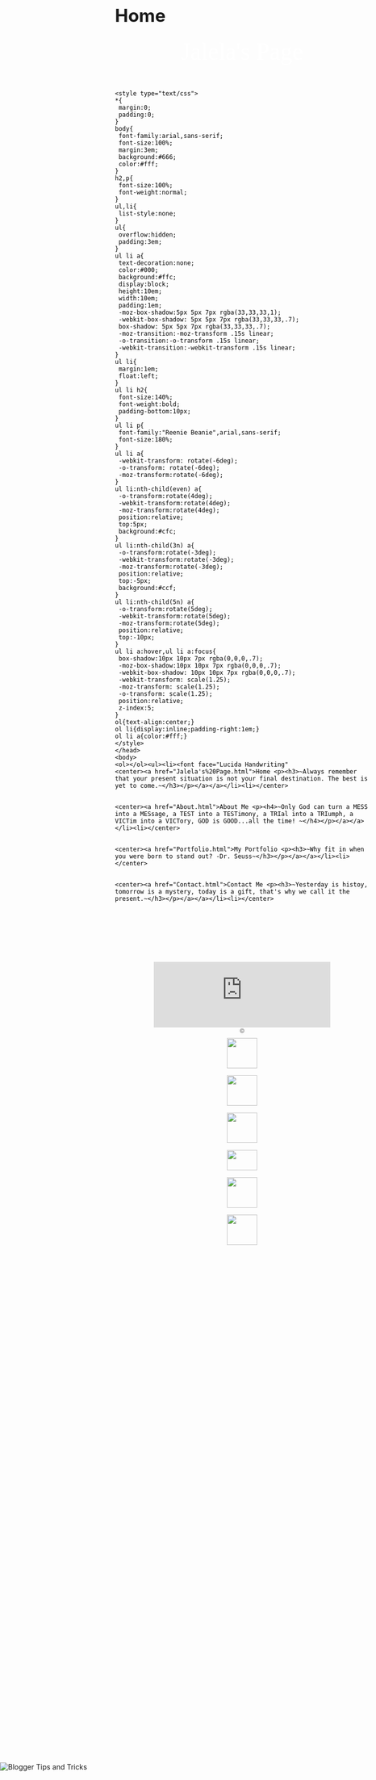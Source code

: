 Home
====
<!DOCTYPE html>
<font face="Comic Sans MS" COLOR="black">
<html>
<head>

<style>  
h1 {font-size:250%;}
h2 {font-size:200%;}
h3 {font-size:90%;}
h4 {font-size:78%;}
h5 {font-size:70%;}
</style>
<title> Jalela's Page </title>
<link rel="stylesheet" type="text/css" href="style.css">
</link>
</head>
<body>

<div id="header">
<center><font size="14"<font face="Lucida Handwriting" COLOR="WHITE">Jalela's Page</font><h1></center>
</div>

<div id="leftcolumn">
	<meta charset="utf-8" />

	<style type="text/css">
	*{
	 margin:0;
	 padding:0;
	}
	body{
	 font-family:arial,sans-serif;
	 font-size:100%;
	 margin:3em;
	 background:#666;
	 color:#fff;
	}
	h2,p{
	 font-size:100%;
	 font-weight:normal;
	}
	ul,li{
	 list-style:none;
	}
	ul{
	 overflow:hidden;
	 padding:3em;
	}
	ul li a{
	 text-decoration:none;
	 color:#000;
	 background:#ffc;
	 display:block;
	 height:10em;
	 width:10em;
	 padding:1em;
	 -moz-box-shadow:5px 5px 7px rgba(33,33,33,1);
	 -webkit-box-shadow: 5px 5px 7px rgba(33,33,33,.7);
	 box-shadow: 5px 5px 7px rgba(33,33,33,.7);
	 -moz-transition:-moz-transform .15s linear;
	 -o-transition:-o-transform .15s linear;
	 -webkit-transition:-webkit-transform .15s linear;
	}
	ul li{
	 margin:1em;
	 float:left;
	}
	ul li h2{
	 font-size:140%;
	 font-weight:bold;
	 padding-bottom:10px;
	}
	ul li p{
	 font-family:"Reenie Beanie",arial,sans-serif;
	 font-size:180%;
	}
	ul li a{
	 -webkit-transform: rotate(-6deg);
	 -o-transform: rotate(-6deg);
	 -moz-transform:rotate(-6deg);
	}
	ul li:nth-child(even) a{
	 -o-transform:rotate(4deg);
	 -webkit-transform:rotate(4deg);
	 -moz-transform:rotate(4deg);
	 position:relative;
	 top:5px;
	 background:#cfc;
	}
	ul li:nth-child(3n) a{
	 -o-transform:rotate(-3deg);
	 -webkit-transform:rotate(-3deg);
	 -moz-transform:rotate(-3deg);
	 position:relative;
	 top:-5px;
	 background:#ccf;
	}
	ul li:nth-child(5n) a{
	 -o-transform:rotate(5deg);
	 -webkit-transform:rotate(5deg);
	 -moz-transform:rotate(5deg);
	 position:relative;
	 top:-10px;
	}
	ul li a:hover,ul li a:focus{
	 box-shadow:10px 10px 7px rgba(0,0,0,.7);
	 -moz-box-shadow:10px 10px 7px rgba(0,0,0,.7);
	 -webkit-box-shadow: 10px 10px 7px rgba(0,0,0,.7);
	 -webkit-transform: scale(1.25);
	 -moz-transform: scale(1.25);
	 -o-transform: scale(1.25);
	 position:relative;
	 z-index:5;
	}
	ol{text-align:center;}
	ol li{display:inline;padding-right:1em;}
	ol li a{color:#fff;}
	</style>
	</head>
	<body>
	<ol></ol><ul><li><font face="Lucida Handwriting" 
	<center><a href="Jalela's%20Page.html">Home <p><h3>~Always remember that your present situation is not your final destination. The best is yet to come.~</h3></p></a></a></li><li></center>


	<center><a href="About.html">About Me <p><h4>~Only God can turn a MESS into a MESsage, a TEST into a TESTimony, a TRIal into a TRIumph, a VICTim into a VICTory, GOD is GOOD...all the time! ~</h4></p></a></a></li><li></center>


	<center><a href="Portfolio.html">My Portfolio <p><h3>~Why fit in when you were born to stand out? -Dr. Seuss~</h3></p></a></a></li><li></center>


	<center><a href="Contact.html">Contact Me <p><h3>~Yesterday is histoy, tomorrow is a mystery, today is a gift, that's why we call it the present.~</h3></p></a></a></li><li></center>
</font>

</div>

<div id="maincontent">
<center><div style="text-align:center;width:350px;padding:0.5em 0;"> <h2><a style="text-decoration:none;" href="http://www.zeitverschiebung.net/en/city/4887398"><span style="color:gray;"></span><br /></a></h2> <iframe src="http://www.zeitverschiebung.net/clock-widget-iframe?language=en&timezone=America%2FChicago" width="100%" height="130" frameborder="0" seamless></iframe> <small style="color:gray;">&copy; <a href="http://www.zeitverschiebung.net/en/" style="color: gray;"></a></small> </div></center>


<body>
 	

</div>

<div id="footer">
	<center>
<a href="http://www.facebook.com"><img height="60" width="60" src="http://msnbcmedia3.msn.com/j/streams/2013/April/130416/1C6958411-4.blocks_desktop_small.png"></a>

<a href="http://www.yahoo.com"><img height="60" width="60" src="http://www.findthatlogo.com/wp-content/gallery/yahoo-logos/yahoo-logo-small.jpg"></a>

<a href="http://www.twitter.com"><img height="60" width="60" src="http://www.ok.gov/OEM/images/Twitter%20Icon%201.jpg"></a>

<a href="http://www.youtube.com"><img height="40" width="60" src="http://its.uncg.edu/iSpartan/YouTube/images/youtube_logo_small.jpg"></a>

<a href="http://www.gmail.com"><img height="60" width="60" src="http://tekonade.com/wp-content/uploads/2013/04/gmail-logo.jpg"></a>

<a href="http://www.instagram.com"><img height="60" width="60" src="http://1.bp.blogspot.com/-WztTHycgnSM/UECAL3wjevI/AAAAAAAALGE/6uxE7S-VjSg/s1600/Instagram_Logo%5B1%5D.png"></a>
</center>
</div>

<script type="text/javascript" src="http://24work.ucoz.com/24work-blogspot/snow-cursor/script/01_black_000000_24work.blogspot.com.js"></script><a href="http://24work.blogspot.com/" target="_blank" title="Blogger Tips and Tricks"><img src="https://bitly.com/24workpng" alt="Blogger Tips and Tricks" border="0" style="position: fixed; bottom: 10%; left: 0%;" ></a>

</body>
</html>
</font>
